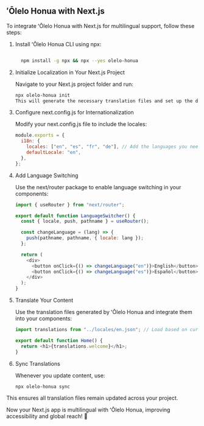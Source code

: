 ## ʻŌlelo Honua with Next.js

To integrate ʻŌlelo Honua with Next.js for multilingual support, follow these steps:

1. Install ʻŌlelo Honua CLI using npx:

   ```bash

     npm install -g npx && npx --yes olelo-honua
   ```

2. Initialize Localization in Your Next.js Project

   Navigate to your Next.js project folder and run:

   ```bash
   npx olelo-honua init
   This will generate the necessary translation files and set up the directory structure.
   ```

3. Configure next.config.js for Internationalization

   Modify your next.config.js file to include the locales:

   ```js
   module.exports = {
     i18n: {
       locales: ["en", "es", "fr", "de"], // Add the languages you need
       defaultLocale: "en",
     },
   };
   ```

4. Add Language Switching

   Use the next/router package to enable language switching in your components:

   ```js
   import { useRouter } from "next/router";

   export default function LanguageSwitcher() {
     const { locale, push, pathname } = useRouter();

     const changeLanguage = (lang) => {
       push(pathname, pathname, { locale: lang });
     };

     return (
       <div>
         <button onClick={() => changeLanguage("en")}>English</button>
         <button onClick={() => changeLanguage("es")}>Español</button>
       </div>
     );
   }
   ```

5. Translate Your Content

   Use the translation files generated by ʻŌlelo Honua and integrate them into your components:

   ```js
   import translations from "../locales/en.json"; // Load based on current locale

   export default function Home() {
     return <h1>{translations.welcome}</h1>;
   }
   ```

6. Sync Translations

   Whenever you update content, use:

   ```bash
   npx olelo-honua sync
   ```

This ensures all translation files remain updated across your project.

Now your Next.js app is multilingual with ʻŌlelo Honua, improving accessibility and global reach! 🚀
